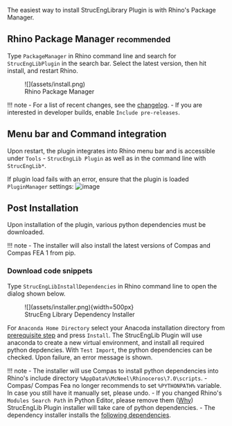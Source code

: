 The easiest way to install StrucEngLibrary Plugin is with Rhino's Package Manager. 

## Rhino Package Manager  <small>recommended</small>
Type `PackageManager` in Rhino command line and search for `StrucEngLibPlugin`
in the search bar. Select the latest version, then hit install, and restart
Rhino.

<figure markdown>
  ![](assets/install.png)
  <figcaption>Rhino Package Manager</figcaption>
</figure>



!!! note
    - For a list of recent changes, see the [changelog](https://github.com/kfmResearch-NumericsTeam/StrucEng_Library_Plug_in/blob/master/CHANGELOG). 
    - If you are interested in developer builds, enable `Include pre-releases`.


## Menu bar and Command integration
Upon restart, the plugin integrates into Rhino menu bar and is accessible under `Tools` - `StrucEngLib Plugin` as well as in the command line with `StrucEngLib*`.

If plugin load fails with an error, ensure that the plugin is loaded `PluginManager` settings:
![image](https://user-images.githubusercontent.com/2311941/206239991-0800a332-0b85-4005-a3de-16ababcd698f.png)

## Post Installation
Upon installation of the plugin, various python dependencies must be downloaded.

!!! note
    - The installer will also install the latest versions of Compas and Compas FEA 1 from pip.


### Download code snippets

Type `StrucEngLibInstallDependencies` in Rhino command line to open the dialog shown below.

<figure markdown>
  ![](assets/installer.png){width=500px}
  <figcaption>StrucEng Library Dependency Installer</figcaption>
</figure>

For `Anaconda Home Directory` select your Anacoda installation directory from
[prerequisite step](../getting_started/#install-anacoda) and press `Install`.
The StrucEngLib Plugin will use anaconda to create a new virtual environment, and
install all required python depdencies. With `Test Import`, the python
dependencies can be checked. Upon failure, an error message is shown.

!!! note
    - The installer will use Compas to install python dependencies into Rhino's include directory `%AppData%\McNeel\Rhinoceros\7.0\scripts`. 
    - Compas/ Compas Fea no longer recommends to set `%PYTHONPATH%` variable. In case you still have it manually set, please undo.
    - If you changed Rhino's `Modules Search Path` in Python Editor, please remove them ([Why](https://web.archive.org/save/https://compas.dev/compas_fea/latest/gettingstarted/installation.html)) StrucEngLib Plugin installer will take care of python dependencies.
    - The dependency installer installs the [following dependencies](https://github.com/kfmResearch-NumericsTeam/StrucEng_Library_Plug_in/blob/master/StrucEngLib/EmbeddedResources/install.bat).


 
